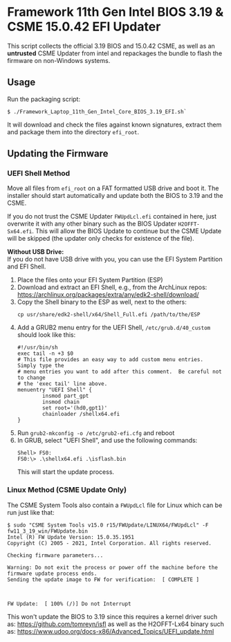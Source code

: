 # Framework 11th Gen Intel BIOS 3.19 & CSME 15.0.42 EFI Updater

This script collects the official 3.19 BIOS and 15.0.42 CSME,
as well as an **untrusted** CSME Updater from intel and repackages
the bundle to flash the firmware on non-Windows systems.

## Usage

Run the packaging script:
```
$ ./Framework_Laptop_11th_Gen_Intel_Core_BIOS_3.19_EFI.sh`
```
It will download and check the files against known signatures,
extract them and package them into the directory `efi_root`.

## Updating the Firmware

### UEFI Shell Method

Move all files from `efi_root` on a FAT formatted USB drive and boot it.
The installer should start automatically and update both the BIOS to 3.19 and the CSME.

If you do not trust the CSME Updater `FWUpdLcl.efi` contained in here,
just overwrite it with any other binary such as the BIOS Updater `H2OFFT-Sx64.efi`.
This will allow the BIOS Update to continue but the CSME Update will be skipped
(the updater only checks for existence of the file).

**Without USB Drive:**  
If you do not have USB drive with you, you can use the EFI System Partition and EFI Shell.

1. Place the files onto your EFI System Partition (ESP)
2. Download and extract an EFI Shell, e.g., from the ArchLinux repos:
   https://archlinux.org/packages/extra/any/edk2-shell/download/
3. Copy the Shell binary to the ESP as well, next to the others:
   ```
   cp usr/share/edk2-shell/x64/Shell_Full.efi /path/to/the/ESP
   ```
4. Add a GRUB2 menu entry for the UEFI Shell, `/etc/grub.d/40_custom` should
   look like this:
   ```
   #!/usr/bin/sh
   exec tail -n +3 $0
   # This file provides an easy way to add custom menu entries.  Simply type the
   # menu entries you want to add after this comment.  Be careful not to change
   # the 'exec tail' line above.
   menuentry "UEFI Shell" {
           insmod part_gpt
           insmod chain
           set root='(hd0,gpt1)'
           chainloader /shellx64.efi
   }
   ```
5. Run `grub2-mkconfig -o /etc/grub2-efi.cfg` and reboot
6. In GRUB, select "UEFI Shell", and use the following commands:
   ```
   Shell> FS0:
   FS0:\> .\shellx64.efi .\isflash.bin
   ```
   This will start the update process.

### Linux Method (CSME Update Only)

The CSME System Tools also contain a `FWUpdLcl` file for Linux which can be run just like that:

```
$ sudo "CSME System Tools v15.0 r15/FWUpdate/LINUX64/FWUpdLcl" -F fw11_3_19_win/FWUpdate.bin
Intel (R) FW Update Version: 15.0.35.1951
Copyright (C) 2005 - 2021, Intel Corporation. All rights reserved.

Checking firmware parameters...

Warning: Do not exit the process or power off the machine before the firmware update process ends.
Sending the update image to FW for verification:  [ COMPLETE ]



FW Update:  [ 100% (/)] Do not Interrupt
```

This won't update the BIOS to 3.19 since this requires a kernel driver such as:
https://github.com/tomreyn/isfl
as well as the H2OFFT-Lx64 binary such as:
https://www.udoo.org/docs-x86/Advanced_Topics/UEFI_update.html

